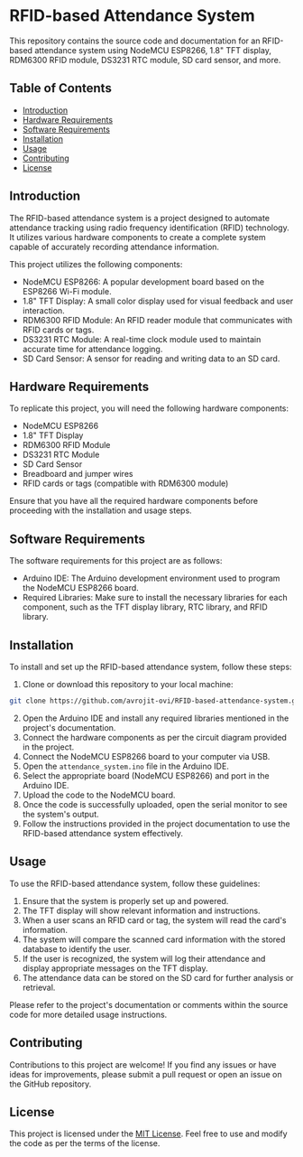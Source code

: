 # RFID-based Attendance System

This repository contains the source code and documentation for an RFID-based attendance system using NodeMCU ESP8266, 1.8" TFT display, RDM6300 RFID module, DS3231 RTC module, SD card sensor, and more.

## Table of Contents

- [Introduction](#introduction)
- [Hardware Requirements](#hardware-requirements)
- [Software Requirements](#software-requirements)
- [Installation](#installation)
- [Usage](#usage)
- [Contributing](#contributing)
- [License](#license)

## Introduction

The RFID-based attendance system is a project designed to automate attendance tracking using radio frequency identification (RFID) technology. It utilizes various hardware components to create a complete system capable of accurately recording attendance information.

This project utilizes the following components:
- NodeMCU ESP8266: A popular development board based on the ESP8266 Wi-Fi module.
- 1.8" TFT Display: A small color display used for visual feedback and user interaction.
- RDM6300 RFID Module: An RFID reader module that communicates with RFID cards or tags.
- DS3231 RTC Module: A real-time clock module used to maintain accurate time for attendance logging.
- SD Card Sensor: A sensor for reading and writing data to an SD card.

## Hardware Requirements

To replicate this project, you will need the following hardware components:

- NodeMCU ESP8266
- 1.8" TFT Display
- RDM6300 RFID Module
- DS3231 RTC Module
- SD Card Sensor
- Breadboard and jumper wires
- RFID cards or tags (compatible with RDM6300 module)

Ensure that you have all the required hardware components before proceeding with the installation and usage steps.

## Software Requirements

The software requirements for this project are as follows:

- Arduino IDE: The Arduino development environment used to program the NodeMCU ESP8266 board.
- Required Libraries: Make sure to install the necessary libraries for each component, such as the TFT display library, RTC library, and RFID library.

## Installation

To install and set up the RFID-based attendance system, follow these steps:

1. Clone or download this repository to your local machine:

```bash
git clone https://github.com/avrojit-ovi/RFID-based-attendance-system.git
```

2. Open the Arduino IDE and install any required libraries mentioned in the project's documentation.
3. Connect the hardware components as per the circuit diagram provided in the project.
4. Connect the NodeMCU ESP8266 board to your computer via USB.
5. Open the `attendance_system.ino` file in the Arduino IDE.
6. Select the appropriate board (NodeMCU ESP8266) and port in the Arduino IDE.
7. Upload the code to the NodeMCU board.
8. Once the code is successfully uploaded, open the serial monitor to see the system's output.
9. Follow the instructions provided in the project documentation to use the RFID-based attendance system effectively.

## Usage

To use the RFID-based attendance system, follow these guidelines:

1. Ensure that the system is properly set up and powered.
2. The TFT display will show relevant information and instructions.
3. When a user scans an RFID card or tag, the system will read the card's information.
4. The system will compare the scanned card information with the stored database to identify the user.
5. If the user is recognized, the system will log their attendance and display appropriate messages on the TFT display.
6. The attendance data can be stored on the SD card for further analysis or retrieval.

Please refer to the project's documentation or comments within the source code for more detailed usage instructions.

## Contributing

Contributions to this project are welcome! If you find any issues or have ideas for improvements, please submit a pull request or open an issue on the GitHub repository.

## License

This project is licensed under the [MIT License](LICENSE). Feel free to use and modify the code as per the terms of the license.
